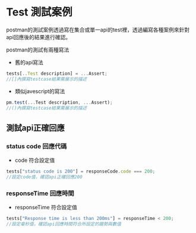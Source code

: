 # Test 測試案例
postman的測試案例透過寫在集合或單一api的test裡，透過編寫各種案例來針對api回應後的結果進行確認。

postman的測試有兩種寫法
* 舊的api寫法
```javascript 
tests[..Test description] = ...Assert; 
//[]內撰寫testcase結果需展示的描述
```
* 類似javescript的寫法
```javascript 
pm.test(...Test description, ...Assert);
//()內撰寫testcase結果需展示的描述
```

## 測試api正確回應
### status code 回應代碼
* code 符合設定值
```javascript
tests["status code is 200"] = responseCode.code === 200;
//設定code值，確認api正確回應200
```
### responseTime 回應時間
* responseTime 符合設定值
```javascript
tests["Response time is less than 200ms"] = responseTime < 200;
//設定毫秒值，確認api回應時間符合所設定的趨勢與數值
```


